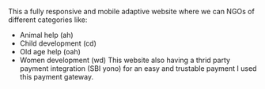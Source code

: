This a fully responsive and mobile adaptive website where we can NGOs of different categories like:
* Animal help (ah)
* Child development (cd)
* Old age help (oah)
* Women development (wd)
This website also having a thrid party payment integration (SBI yono) for an easy and trustable payment I used this payment gateway.
 
